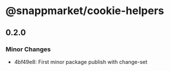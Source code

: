 # @snappmarket/cookie-helpers

## 0.2.0
### Minor Changes

- 4bf49e8: First minor package publish with change-set
